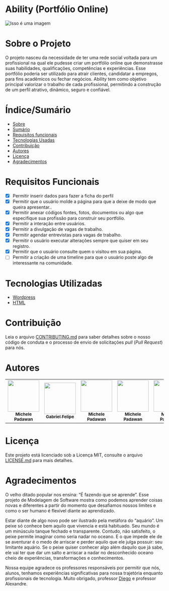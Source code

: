 

# Ability (Portfólio Online)

![Isso é uma imagem]( https://url.gratis/Un5evV)

# Sobre o Projeto 

O projeto nasceu da necessidade de ter uma rede social voltada para um profissional na qual ele pudesse criar um portfólio online que demonstrasse suas habilidades, qualificações, competências e experiências. Esse portfólio poderia ser utilizado para atrair clientes, candidatar a empregos, para fins acadêmicos ou fechar negócios. Ability tem como objetivo principal valorizar o trabalho de cada profissional, permitindo a construção de um perfil atrativo, dinâmico, seguro e confiável.  
  

 # Índice/Sumário
 - [Sobre](https://github.com/ModelagemSoftwareUNA/ModelagemSoftwareUNA#sobre-o-projeto)
 - [Sumário](https://github.com/ModelagemSoftwareUNA/ModelagemSoftwareUNA#%C3%ADndicesum%C3%A1rio)
 - [Requisitos funcionais](https://github.com/ModelagemSoftwareUNA/ModelagemSoftwareUNA#requisitos-funcionais)
 - [Tecnologias Usadas](https://github.com/ModelagemSoftwareUNA/ModelagemSoftwareUNA#tecnologias-utilizadas)
 - [Contribuição](https://github.com/ModelagemSoftwareUNA/ModelagemSoftwareUNA#contribui%C3%A7%C3%A3o)
 - [Autores](https://github.com/ModelagemSoftwareUNA/ModelagemSoftwareUNA#autores)
 - [Licença](https://github.com/ModelagemSoftwareUNA/ModelagemSoftwareUNA#licen%C3%A7a)
 - [Agradecimentos](https://github.com/ModelagemSoftwareUNA/ModelagemSoftwareUNA#agradecimentos)


# Requisitos Funcionais
- [x] Permitir inserir dados para fazer a ficha do perfil
- [x] Permitir que o usuário molde a página para que a deixe de modo que queira apresentar..
- [x] Permitir anexar códigos fontes, fotos, documentos ou algo que especifique sua profissão para construir seu portfólio.
- [x] Permitir a interação entre usuários.
- [x] Permitir a divulgação de vagas de trabalho.
- [x] Permitir agendar entrevistas para vagas de trabalho.
- [x] Permitir o usuário executar alterações sempre que quiser em seu registro.
- [x] Permitir que o usuário consulte quem o visitou em sua página.
- [ ] Permitir a criação de uma timeline para que o usuário poste algo de interessante na comunidade. 

# Tecnologias Utilizadas

- [Wordpress](https://br.wordpress.org/)
- [HTML](https://mestredohospedasite.com.br/criador-de-sites/webnode/)


# Contribuição

Leia o arquivo [CONTRIBUTING.md](https://github.com/Michele-Nakashima/CONTRIBUTING.md/blob/main/README.md) para saber detalhes sobre o nosso código de conduta e o processo de envio de solicitações _pull_ (_Pull Request_) para nós. 

# Autores

<table>
  <tbody><tr>
    <td align="center"><a href="https://github.com/Michele-Nakashima" rel="nofollow"><img src="https://avatars.githubusercontent.com/u/83414697?v=4" width="100px;" alt="" style="max-width: 100%;"><br><sub><b>Michele Padawan</b></sub></a><br> 
      <td align="center"><a href="https://github.com/gabrielfelipefelie" rel="nofollow"><img src="https://avatars.githubusercontent.com/u/79948672?v=4" width="100px;" alt="" style="max-width: 100%;"><br><sub><b>Gabriel Felipe</b></sub></a><br>
         <td align="center"><a href="https://github.com/Michele-Nakashima" rel="nofollow"><img src="https://avatars.githubusercontent.com/u/83414697?v=4" width="100px;" alt="" style="max-width: 100%;"><br><sub><b>Michele Padawan</b></sub></a><br>
            <td align="center"><a href="https://github.com/Michele-Nakashima" rel="nofollow"><img src="https://avatars.githubusercontent.com/u/83414697?v=4" width="100px;" alt="" style="max-width: 100%;"><br><sub><b>Michele Padawan</b></sub></a><br>
               <td align="center"><a href="https://github.com/Michele-Nakashima" rel="nofollow"><img src="https://avatars.githubusercontent.com/u/83414697?v=4" width="100px;" alt="" style="max-width: 100%;"><br><sub><b>Michele Padawan</b></sub></a><br>
      
     
</tbody></table>

# Licença

Este projeto está licenciado sob a Licença MIT, consulte o arquivo [LICENSE.md](https://github.com/ModelagemSoftwareUNA/ModelagemSoftwareUNA/blob/main/LICENSE) para mais detalhes. 

# Agradecimentos

O velho ditado popular nos ensina: “É fazendo que se aprende”. Esse projeto de Modelagem de Software mostra como podemos aprender coisas novas e diferentes a partir do momento que desafiamos nossos limites e como o ser humano é flexível diante ao aprendizado. 

Estar diante de algo novo pode ser ilustrado pela metáfora do “aquário”. Um peixe só conhece bem aquilo que vivencia e está habituado. Seu mundo é um minúsculo tanque fechado e transparente. Contudo, não satisfeito, o peixe permite imaginar como seria nadar no oceano. E o que impede ele de se aventurar é o medo de arriscar e perder aquilo que ele julga possuir: seu limitante aquário. Se o peixe quiser conhecer algo além daquilo que já sabe, ele vai ter que dar um salto e arriscar a nadar no desconhecido oceano cheio de experiências, transformações e conhecimentos. 

Nossa equipe agradece os professores responsáveis por permitir que nós, alunos, tenhamos experiências significativas para nossa trajetória enquanto profissionais de tecnologia. Muito obrigado, professor [Diego](https://github.com/profdiegoaugusto) e professor Alexandre.
